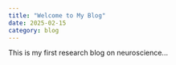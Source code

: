 ```yaml
---
title: "Welcome to My Blog"
date: 2025-02-15
category: blog
---
```

This is my first research blog on neuroscience...
